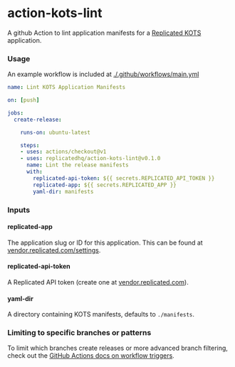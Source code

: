 action-kots-lint
=====================

A github Action to lint application manifests for a [Replicated KOTS](https://blog.replicated.com/announcing-kots/) application.

### Usage

An example workflow is included at [./.github/workflows/main.yml](./.github/workflows/main.yml)

```yaml
name: Lint KOTS Application Manifests

on: [push]

jobs:
  create-release:

    runs-on: ubuntu-latest

    steps:
    - uses: actions/checkout@v1
    - uses: replicatedhq/action-kots-lint@v0.1.0
      name: Lint the release manifests
      with:
        replicated-api-token: ${{ secrets.REPLICATED_API_TOKEN }}
        replicated-app: ${{ secrets.REPLICATED_APP }}
        yaml-dir: manifests
```

### Inputs

#### replicated-app

The application slug or ID for this application. This can be found at [vendor.replicated.com/settings](https://vendor.replicated.com/settings).

#### replicated-api-token

A Replicated API token (create one at [vendor.replicated.com](https://vendor.replicated.com/team/tokens)).

#### yaml-dir

A directory containing KOTS manifests, defaults to `./manifests`.


### Limiting to specific branches or patterns

To limit which branches create releases or more advanced branch filtering, check out the [GitHub Actions docs on workflow triggers](https://help.github.com/en/actions/automating-your-workflow-with-github-actions/events-that-trigger-workflows).

